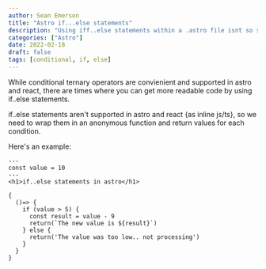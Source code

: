 ```yaml
---
author: Sean Emerson
title: "Astro if...else statements"
description: "Using iff..else statements within a .astro file isnt so straight forward. This post will show you how you can get around thsi limitation and easily use if...else statements with a jsx style hack"
categories: ["Astro"]
date: 2022-02-18
draft: false
tags: [conditional, if, else]
---
```


While conditional ternary operators are convienient and supported in astro and react, there are times where you can get more readable code by using if..else statements. 

if..else statements aren't supported in astro and react {as inline js/ts}, so we need to wrap them in an anonymous function and return values for each condition.

Here's an example:

```astro
---
const value = 10
---
<h1>if..else statements in astro</h1>

{ 
  ()=> {
    if (value > 5) {
      const result = value - 9
      return(`The new value is ${result}`)
    } else {
      return('The value was too low.. not processing')
    }
  }
}
```

